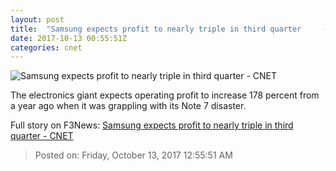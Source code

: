 ```yaml
---
layout: post
title:  "Samsung expects profit to nearly triple in third quarter     - CNET"
date: 2017-10-13 00:55:51Z
categories: cnet
---
```


![Samsung expects profit to nearly triple in third quarter     - CNET](https://cnet3.cbsistatic.com/img/_sviyqvvnmLyyI7j1u9biURTGiM=/670x503/2017/08/18/9896e185-f5a4-459a-a238-3aebeb5fd364/galaxy-note-8-3820-057.jpg)

The electronics giant expects operating profit to increase 178 percent from a year ago when it was grappling with its Note 7 disaster.


Full story on F3News: [Samsung expects profit to nearly triple in third quarter     - CNET](http://www.f3nws.com/n/KrkduC)

> Posted on: Friday, October 13, 2017 12:55:51 AM
